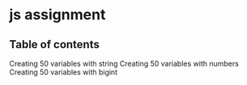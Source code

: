 # js assignment

## Table of contents
Creating 50 variables with string
Creating 50 variables with numbers
Creating 50 variables with bigint

##
